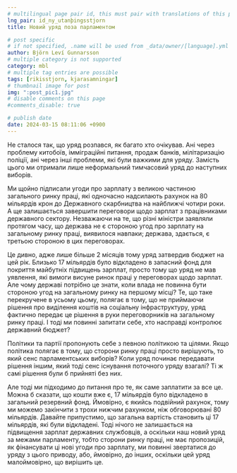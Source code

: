 ```yaml
---
# multilingual page pair id, this must pair with translations of this page. (This name must be unique)
lng_pair: id_ny_utanþingsstjorn
title: Новий уряд поза парламентом

# post specific
# if not specified, .name will be used from _data/owner/[language].yml
author: Björn Leví Gunnarsson
# multiple category is not supported
category: mbl
# multiple tag entries are possible
tags: [rikisstjorn, kjarasamningar]
# thumbnail image for post
img: ":post_pic1.jpg"
# disable comments on this page
#comments_disable: true

# publish date
date: 2024-03-15 08:11:06 +0900
---
```

Не сталося так, що уряд розпався, як багато хто очікував. Ані через проблему китобоїв, імміграційні питання, продаж банків, мілітаризацію поліції, ані через інші проблеми, які були важкими для уряду. Замість цього ми отримали лише неформальний тимчасовий уряд до наступних виборів.

Ми щойно підписали угоди про зарплату з великою частиною загального ринку праці, які одночасно надсилають рахунок на 80 мільярдів крон до Державного скарбництва на найближчі чотири роки. А ще залишається завершити переговори щодо зарплат з працівниками державного сектору. Незважаючи на те, що різні міністри заявляли протягом часу, що держава не є стороною угод про зарплату на загальному ринку праці, виявилося навпаки; держава, здається, є третьою стороною в цих переговорах.

Це дивно, адже лише більше 2 місяців тому уряд затвердив бюджет на цей рік. Близько 17 мільярдів було відкладено в запасний фонд для покриття майбутніх підвищень зарплат, просто тому що уряд не мав уявлення, які вимоги висуне ринок праці у переговорах щодо зарплат. Але чому державі потрібно це знати, коли влада не повинна бути стороною угод на загальному ринку на першому місці? Те, що таке перекручене в усьому цьому, полягає в тому, що не приймаючи рішення про виділення коштів на соціальну інфраструктуру, уряд фактично передає це рішення в руки переговорників на загальному ринку праці. І тоді ми повинні запитати себе, хто насправді контролює державний бюджет?

Політики та партії пропонують себе з певною політикою та цілями. Якщо політика полягає в тому, що сторони ринку праці просто вирішують, то який сенс парламентських виборів? Коли уряд починає передавати рішення іншим, який тоді сенс існування поточного уряду взагалі? Ті ж самі рішення були б прийняті без них.

Але тоді ми підходимо до питання про те, як саме заплатити за все це. Можна б сказати, що кошти вже є, 17 мільярдів було відкладено в загальний резервний фонд. Ймовірно, є якийсь подвійний рахунок, тому ми можемо закінчити з трохи нижчим рахунком, ніж обговорювані 80 мільярдів. Давайте припустимо, що загальна вартість становить ці 17 мільярдів, які були відкладені. Тоді нічого не залишається на підвищення зарплат державних службовців, а оскільки наш новий уряд за межами парламенту, тобто сторони ринку праці, не має пропозицій, як фінансувати ці нові угоди про зарплату, ми повинні звертатися до уряду з цього приводу, або, ймовірно, до інших, оскільки цей уряд малоймовірно, що вирішить це.